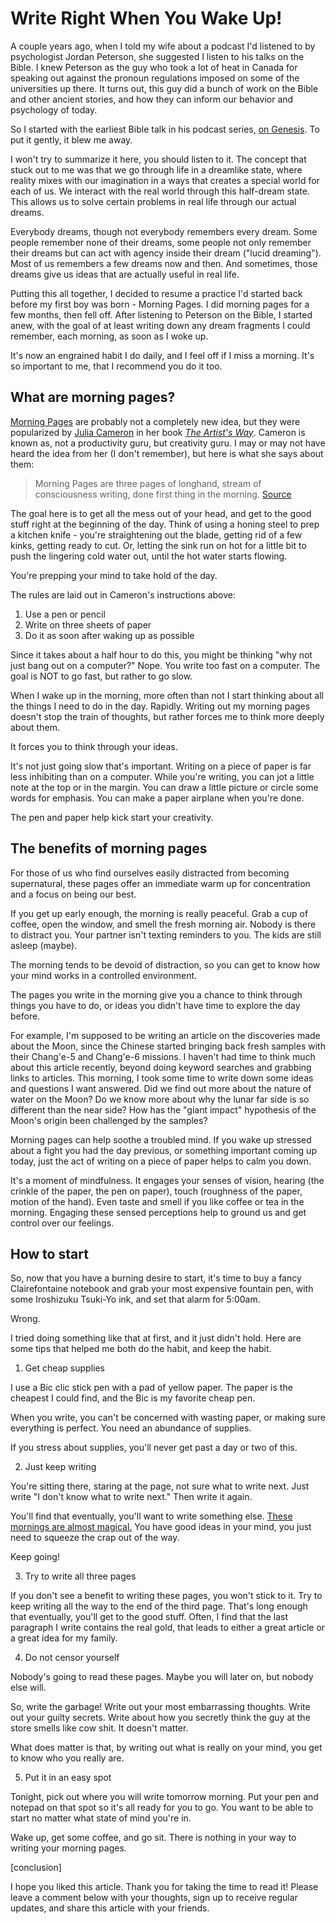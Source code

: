 Write Right When You Wake Up!
=============================

A couple years ago, when I told my wife about a podcast I'd listened to by psychologist Jordan Peterson, she suggested I listen to his talks on the Bible.  I knew Peterson as the guy who took a lot of heat in Canada for speaking out against the pronoun regulations imposed on some of the universities up there.  It turns out, this guy did a bunch of work on the Bible and other ancient stories, and how they can inform our behavior and psychology of today.

So I started with the earliest Bible talk in his podcast series, [on Genesis](LINK).  To put it gently, it blew me away.

I won't try to summarize it here, you should listen to it.  The concept that stuck out to me was that we go through life in a dreamlike state, where reality mixes with our imagination in a ways that creates a special world for each of us.  We interact with the real world through this half-dream state.  This allows us to solve certain problems in real life through our actual dreams.

Everybody dreams, though not everybody remembers every dream.  Some people remember none of their dreams, some people not only remember their dreams but can act with agency inside their dream ("lucid dreaming").  Most of us remembers a few dreams now and then.  And sometimes, those dreams give us ideas that are actually useful in real life.

Putting this all together, I decided to resume a practice I'd started back before my first boy was born - Morning Pages.  I did morning pages for a few months, then fell off.  After listening to Peterson on the Bible, I started anew, with the goal of at least writing down any dream fragments I could remember, each morning, as soon as I woke up.

It's now an engrained habit I do daily, and I feel off if I miss a morning.  It's so important to me, that I recommend you do it too.

## What are morning pages?

[Morning Pages](LINK) are probably not a completely new idea, but they were popularized by [Julia Cameron](LINK) in her book [_The Artist's Way_](LINK).  Cameron is known as, not a productivity guru, but creativity guru.  I may or may not have heard the idea from her (I don't remember), but here is what she says about them:

> Morning Pages are three pages of longhand, stream of consciousness writing, done first thing in the morning. [Source](LINK)

The goal here is to get all the mess out of your head, and get to the good stuff right at the beginning of the day.  Think of using a honing steel to prep a kitchen knife - you're straightening out the blade, getting rid of a few kinks, getting ready to cut.  Or, letting the sink run on hot for a little bit to push the lingering cold water out, until the hot water starts flowing.

You're prepping your mind to take hold of the day.

The rules are laid out in Cameron's instructions above:

1. Use a pen or pencil
2. Write on three sheets of paper
3. Do it as soon after waking up as possible

Since it takes about a half hour to do this, you might be thinking "why not just bang out on a computer?"  Nope.  You write too fast on a computer.  The goal is NOT to go fast, but rather to go slow.

When I wake up in the morning, more often than not I start thinking about all the things I need to do in the day.  Rapidly.  Writing out my morning pages doesn't stop the train of thoughts, but rather forces me to think more deeply about them.

It forces you to think through your ideas.

It's not just going slow that's important.  Writing on a piece of paper is far less inhibiting than on a computer.  While you're writing, you can jot a little note at the top or in the margin.  You can draw a little picture or circle some words for emphasis.  You can make a paper airplane when you're done.

The pen and paper help kick start your creativity.

## The benefits of morning pages

For those of us who find ourselves easily distracted from becoming supernatural, these pages offer an immediate warm up for concentration and a focus on being our best.

If you get up early enough, the morning is really peaceful.  Grab a cup of coffee, open the window, and smell the fresh morning air.  Nobody is there to distract you.  Your partner isn't texting reminders to you.  The kids are still asleep (maybe).

The morning tends to be devoid of distraction, so you can get to know how your mind works in a controlled environment.

The pages you write in the morning give you a chance to think through things you have to do, or ideas you didn't have time to explore the day before.

For example, I'm supposed to be writing an article on the discoveries made about the Moon, since the Chinese started bringing back fresh samples with their Chang'e-5 and Chang'e-6 missions.  I haven't had time to think much about this article recently, beyond doing keyword searches and grabbing links to articles.  This morning, I took some time to write down some ideas and questions I want answered.  Did we find out more about the nature of water on the Moon?  Do we know more about why the lunar far side is so different than the near side?  How has the "giant impact" hypothesis of the Moon's origin been challenged by the samples?

Morning pages can help soothe a troubled mind.  If you wake up stressed about a fight you had the day previous, or something important coming up today, just the act of writing on a piece of paper helps to calm you down.

It's a moment of mindfulness.  It engages your senses of vision, hearing (the crinkle of the paper, the pen on paper), touch (roughness of the paper, motion of the hand).  Even taste and smell if you like coffee or tea in the morning.  Engaging these sensed perceptions help to ground us and get control over our feelings.

## How to start

So, now that you have a burning desire to start, it's time to buy a fancy Clairefontaine notebook and grab your most expensive fountain pen, with some Iroshizuku Tsuki-Yo ink, and set that alarm for 5:00am.

Wrong.

I tried doing something like that at first, and it just didn't hold.  Here are some tips that helped me both do the habit, and keep the habit.

1. Get cheap supplies

I use a Bic clic stick pen with a pad of yellow paper.  The paper is the cheapest I could find, and the Bic is my favorite cheap pen.

When you write, you can't be concerned with wasting paper, or making sure everything is perfect.  You need an abundance of supplies.

If you stress about supplies, you'll never get past a day or two of this.

2. Just keep writing

You're sitting there, staring at the page, not sure what to write next.  Just write "I don't know what to write next."  Then write it again.

You'll find that eventually, you'll want to write something else.  [These mornings are almost magical.](LINK)  You have good ideas in your mind, you just need to squeeze the crap out of the way.

Keep going!

3. Try to write all three pages

If you don't see a benefit to writing these pages, you won't stick to it.  Try to keep writing all the way to the end of the third page.  That's long enough that eventually, you'll get to the good stuff.  Often, I find that the last paragraph I write contains the real gold, that leads to either a great article or a great idea for my family.

4. Do not censor yourself

Nobody's going to read these pages.  Maybe you will later on, but nobody else will.

So, write the garbage!  Write out your most embarrassing thoughts.  Write out your guilty secrets.  Write about how you secretly think the guy at the store smells like cow shit.  It doesn't matter.

What does matter is that, by writing out what is really on your mind, you get to know who you really are.

5. Put it in an easy spot

Tonight, pick out where you will write tomorrow morning.  Put your pen and notepad on that spot so it's all ready for you to go.  You want to be able to start no matter what state of mind you're in.

Wake up, get some coffee, and go sit.  There is nothing in your way to writing your morning pages.

[conclusion]

I hope you liked this article.  Thank you for taking the time to read it!  Please leave a comment below with your thoughts, sign up to receive regular updates, and share this article with your friends.

